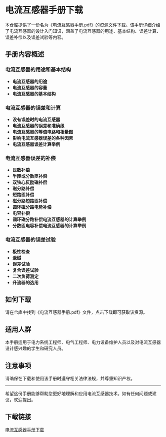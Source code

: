# 电流互感器手册下载

本仓库提供了一份名为《电流互感器手册.pdf》的资源文件下载。该手册详细介绍了电流互感器的设计入门知识，涵盖了电流互感器的用途、基本结构、误差计算、误差补偿以及误差试验等内容。

## 手册内容概述

### 电流互感器的用途和基本结构
- **电流互感器的用途**
- **电流互感器的容量**
- **电流互感器的基本结构**

### 电流互感器的误差和计算
- **没有误差时的电流互感器**
- **电流互感器的误差和准确级**
- **电流互感器的等值电路和相量图**
- **影响电流互感器误差的各种因素**
- **电流互感器误差计算举例**

### 电流互感器误差的补偿
- **匝数补偿**
- **半匝或分数匝补偿**
- **双铁心反励磁补偿**
- **磁分路补偿**
- **短路匝补偿**
- **磁分路短路匝补偿**
- **圆环磁分路电势补偿**
- **电容补偿**
- **圆环磁分路补偿电流互感器的计算举例**
- **分数匝电容补偿电流互感器的计算举例**

### 电流互感器的误差试验
- **极性检查**
- **退磁**
- **误差试验**
- **复合误差试验**
- **二次负荷测定**
- **升流器的选用**

## 如何下载

请在仓库中找到《电流互感器手册.pdf》文件，点击下载即可获取该资源。

## 适用人群

本手册适用于电力系统工程师、电气工程师、电力设备维护人员以及对电流互感器设计感兴趣的学生和研究人员。

## 注意事项

请确保在下载和使用该手册时遵守相关法律法规，并尊重知识产权。

---

希望这份手册能够帮助您更好地理解和应用电流互感器技术。如有任何问题或建议，欢迎提出。

## 下载链接

[电流互感器手册下载](https://pan.quark.cn/s/0bf4ddd571b1)
